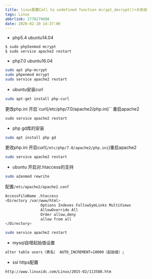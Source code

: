 ```yaml
---
title: linux配置Call to undefined function mcrypt_decrypt()+大杂烩
tags: Linux
abbrlink: 1770279608
date: 2020-02-10 14:37:00
---
```

- php5.4 ubuntu14.04
```bash
$ sudo php5enmod mcrypt
$ sudo service apache2 restart
```
- php7.0 ubuntu16.04
```bash
sudo apt php-mcrypt
sudo phpenmod mcrypt
sudo service apache2 restart
```
- ubuntu安装curl
```bash
sudo apt-get install php-curl
```
更改php.ini 开启`curl(/etc/php/7.0/apache2/php.ini)``
重启apache2
```
sudo service apache2 restart
```
- php gd库的安装
```bash
sudo apt install php gd
```
更改php.ini 开启curl(`/etc/php/7.0/apache2/php.ini`)重启apache2
```bash
sudo service apache2 restart
```
- ubuntu 开启对.htaccess的支持
```bash
sudo a2enmod rewrite
```
配置`/etc/apache2/apache2.conf`
```bash
AccessFileName .htaccess
<Directory /var/www/html>
                Options Indexes FollowSymLinks MultiViews
                AllowOverride All
                Order allow,deny
                allow from all
</Directory>
```
```bash
sudo service apache2 restart
```
- mysql自增起始值设置
```bash
alter table users（表名） AUTO_INCREMENT=10000（起始值）;
```
- ssl https配置
```bash
http://www.linuxidc.com/Linux/2015-02/113588.htm
```